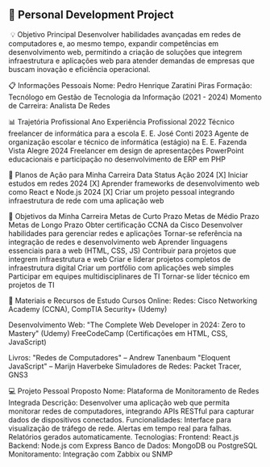 ## 📌 Personal Development Project

<img src="">
💡 Objetivo Principal
Desenvolver habilidades avançadas em redes de computadores e, ao mesmo tempo, expandir competências em desenvolvimento web, permitindo a criação de soluções que integrem infraestrutura e aplicações web para atender demandas de empresas que buscam inovação e eficiência operacional.

📋 Informações Pessoais
Nome: Pedro Henrique Zaratini Piras
Formação: Tecnólogo em Gestão de Tecnologia da Informação (2021 - 2024)
Momento de Carreira: Analista De Redes

📊 Trajetória Profissional
Ano	Experiência Profissional
2022	Técnico freelancer de informática para a escola E. E. José Conti
2023	Agente de organização escolar e técnico de informática (estágio) na E. E. Fazenda Vista Alegre
2024	Freelancer em design de apresentações PowerPoint educacionais e participação no desenvolvimento de ERP em PHP

📌 Planos de Ação para Minha Carreira
Data	Status	Ação
2024	[X]	Iniciar estudos em redes
2024	[X]	Aprender frameworks de desenvolvimento web como React e Node.js
2024	[X]	Criar um projeto pessoal integrando infraestrutura de rede com uma aplicação web

🎯 Objetivos da Minha Carreira
Metas de Curto Prazo	Metas de Médio Prazo	Metas de Longo Prazo
Obter certificação CCNA da Cisco	Desenvolver habilidades para gerenciar redes e aplicações	Tornar-se referência na integração de redes e desenvolvimento web
Aprender linguagens essenciais para a web (HTML, CSS, JS)	Contribuir para projetos que integrem infraestrutura e web	Criar e liderar projetos completos de infraestrutura digital
Criar um portfólio com aplicações web simples	Participar em equipes multidisciplinares de TI	Tornar-se líder técnico em projetos de TI


📖 Materiais e Recursos de Estudo
Cursos Online:
Redes: Cisco Networking Academy (CCNA), CompTIA Security+ (Udemy)

Desenvolvimento Web:
"The Complete Web Developer in 2024: Zero to Mastery" (Udemy)
FreeCodeCamp (Certificações em HTML, CSS, JavaScript)

Livros:
"Redes de Computadores" – Andrew Tanenbaum
"Eloquent JavaScript" – Marijn Haverbeke
Simuladores de Redes: Packet Tracer, GNS3

💻 Projeto Pessoal Proposto
Nome: Plataforma de Monitoramento de Redes Integrada
Descrição: Desenvolver uma aplicação web que permita monitorar redes de computadores, integrando APIs RESTful para capturar dados de dispositivos conectados.
Funcionalidades:
Interface para visualização de tráfego de rede.
Alertas em tempo real para falhas.
Relatórios gerados automaticamente.
Tecnologias:
Frontend: React.js
Backend: Node.js com Express
Banco de Dados: MongoDB ou PostgreSQL
Monitoramento: Integração com Zabbix ou SNMP
